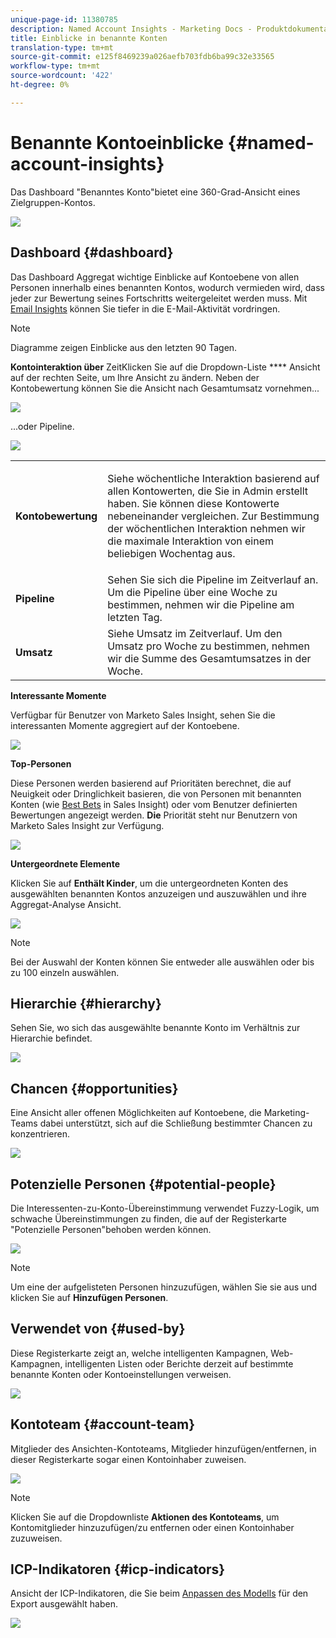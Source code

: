 ```yaml
---
unique-page-id: 11380785
description: Named Account Insights - Marketing Docs - Produktdokumentation
title: Einblicke in benannte Konten
translation-type: tm+mt
source-git-commit: e125f8469239a026aefb703fdb6ba99c32e33565
workflow-type: tm+mt
source-wordcount: '422'
ht-degree: 0%

---
```



# Benannte Kontoeinblicke {#named-account-insights}

Das Dashboard &quot;Benanntes Konto&quot;bietet eine 360-Grad-Ansicht eines Zielgruppen-Kontos.

![](assets/one-1.png)

## Dashboard {#dashboard}

Das Dashboard Aggregat wichtige Einblicke auf Kontoebene von allen Personen innerhalb eines benannten Kontos, wodurch vermieden wird, dass jeder zur Bewertung seines Fortschritts weitergeleitet werden muss. Mit [Email Insights](/help/marketo/product-docs/reporting/email-insights/filtering-in-email-insights.md#account-based-marketing) können Sie tiefer in die E-Mail-Aktivität vordringen.

>[!NOTE]
>
>Diagramme zeigen Einblicke aus den letzten 90 Tagen.

**Kontointeraktion über** ZeitKlicken Sie auf die Dropdown-Liste  **** Ansicht auf der rechten Seite, um Ihre Ansicht zu ändern. Neben der Kontobewertung können Sie die Ansicht nach Gesamtumsatz vornehmen...

![](assets/two-new.png)

...oder Pipeline.

![](assets/three-new.png)

<table> 
 <tbody> 
  <tr> 
   <td><strong>Kontobewertung</strong></td> 
   <td><p>Siehe wöchentliche Interaktion basierend auf allen Kontowerten, die Sie in Admin erstellt haben. Sie können diese Kontowerte nebeneinander vergleichen. Zur Bestimmung der wöchentlichen Interaktion nehmen wir die maximale Interaktion von einem beliebigen Wochentag aus.</p></td> 
  </tr> 
  <tr> 
   <td><strong>Pipeline</strong></td> 
   <td>Sehen Sie sich die Pipeline im Zeitverlauf an. Um die Pipeline über eine Woche zu bestimmen, nehmen wir die Pipeline am letzten Tag.</td> 
  </tr> 
  <tr> 
   <td><strong>Umsatz</strong></td> 
   <td>Siehe Umsatz im Zeitverlauf. Um den Umsatz pro Woche zu bestimmen, nehmen wir die Summe des Gesamtumsatzes in der Woche.</td> 
  </tr> 
 </tbody> 
</table>

**Interessante Momente**

Verfügbar für Benutzer von Marketo Sales Insight, sehen Sie die interessanten Momente aggregiert auf der Kontoebene.

![](assets/int-mom.png)

**Top-Personen**

Diese Personen werden basierend auf Prioritäten berechnet, die auf Neuigkeit oder Dringlichkeit basieren, die von Personen mit benannten Konten (wie [Best Bets](/help/marketo/product-docs/marketo-sales-insight/msi-for-salesforce/features/stars-and-flames/priority-urgency-relative-score-and-best-bets.md) in Sales Insight) oder vom Benutzer definierten Bewertungen angezeigt werden. **Die** Priorität steht nur Benutzern von Marketo Sales Insight zur Verfügung.

![](assets/top-ten.png)

**Untergeordnete Elemente**

Klicken Sie auf **Enthält Kinder**, um die untergeordneten Konten des ausgewählten benannten Kontos anzuzeigen und auszuwählen und ihre Aggregat-Analyse Ansicht.

![](assets/abm.png)

>[!NOTE]
>
>Bei der Auswahl der Konten können Sie entweder alle auswählen oder bis zu 100 einzeln auswählen.

## Hierarchie {#hierarchy}

Sehen Sie, wo sich das ausgewählte benannte Konto im Verhältnis zur Hierarchie befindet.

![](assets/hierarchy.png)

## Chancen {#opportunities}

Eine Ansicht aller offenen Möglichkeiten auf Kontoebene, die Marketing-Teams dabei unterstützt, sich auf die Schließung bestimmter Chancen zu konzentrieren.

![](assets/four-1.png)

## Potenzielle Personen {#potential-people}

Die Interessenten-zu-Konto-Übereinstimmung verwendet Fuzzy-Logik, um schwache Übereinstimmungen zu finden, die auf der Registerkarte &quot;Potenzielle Personen&quot;behoben werden können.

![](assets/five-1.png)

>[!NOTE]
>
>Um eine der aufgelisteten Personen hinzuzufügen, wählen Sie sie aus und klicken Sie auf **Hinzufügen Personen**.

## Verwendet von {#used-by}

Diese Registerkarte zeigt an, welche intelligenten Kampagnen, Web-Kampagnen, intelligenten Listen oder Berichte derzeit auf bestimmte benannte Konten oder Kontoeinstellungen verweisen.

![](assets/six-1.png)

## Kontoteam {#account-team}

Mitglieder des Ansichten-Kontoteams, Mitglieder hinzufügen/entfernen, in dieser Registerkarte sogar einen Kontoinhaber zuweisen.

![](assets/seven-1.png)

>[!NOTE]
>
>Klicken Sie auf die Dropdownliste **Aktionen des Kontoteams**, um Kontomitglieder hinzuzufügen/zu entfernen oder einen Kontoinhaber zuzuweisen.

## ICP-Indikatoren {#icp-indicators}

Ansicht der ICP-Indikatoren, die Sie beim [Anpassen des Modells](/help/marketo/product-docs/account-based-marketing/account-profiling/account-profiling-ranking-and-tuning.md#model-tuning) für den Export ausgewählt haben.

![](assets/eight.png)
